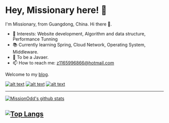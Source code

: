 # Hey, Missionary here! :wave: 

I'm Missionary, from Guangdong, China.
Hi there 👋. 
- 🤔 Interests: Website development, Algorithm and data structure, Performance Tunning
- 📚 Currently learning Spring, Cloud Network, Operating System, Middleware.
- 🎒 To be a Javaer.
- 📫 How to reach me: z1165996866@hotmail.com

Welcome to my [blog](https://missionodd.github.io).



[![alt text](https://img.shields.io/badge/Blog-Missionary-blue "title")](https://missionodd.github.io/)
[![alt text](https://img.shields.io/badge/Leetcode-Missionary-yellow "title")](https://leetcode-cn.com/u/missionary/)
[![alt text](https://img.shields.io/badge/Github-MissionOdd-lightgrey "title")](https://github.com/missionOdd)

---


[![MissionOdd's github stats](https://github-readme-stats.vercel.app/api?username=missionOdd&count_private=true&show_icons=true)](https://github.com/missionOdd/github-readme-stats)

[![Top Langs](https://github-readme-stats.vercel.app/api/top-langs/?username=missionOdd&hide=javascript,html,css&theme=tokyonight)](https://github.com/missionOdd/github-readme-stats)
---



<!--
**missionOdd/missionOdd** is a ✨ _special_ ✨ repository because its `README.md` (this file) appears on your GitHub profile.

Here are some ideas to get you started:

- 🔭 I’m currently working on ...
- 🌱 I’m currently learning ...
- 👯 I’m looking to collaborate on ...
- 🤔 I’m looking for help with ...
- 💬 Ask me about ...
- 📫 How to reach me: ...
- 😄 Pronouns: ...
- ⚡ Fun fact: ...


## Wakatime statistics


[![missionOdd's wakatime stats](https://github-readme-stats.vercel.app/api/wakatime?username=missionOdd)](https://github.com/missionOdd)
